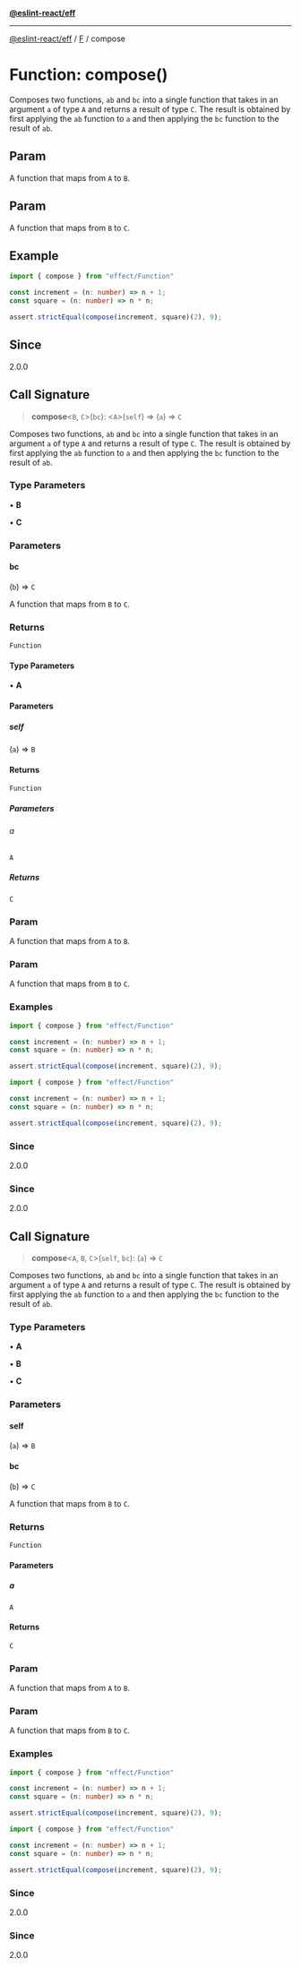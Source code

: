 [**@eslint-react/eff**](../../../README.md)

***

[@eslint-react/eff](../../../README.md) / [F](../README.md) / compose

# Function: compose()

Composes two functions, `ab` and `bc` into a single function that takes in an argument `a` of type `A` and returns a result of type `C`.
The result is obtained by first applying the `ab` function to `a` and then applying the `bc` function to the result of `ab`.

## Param

A function that maps from `A` to `B`.

## Param

A function that maps from `B` to `C`.

## Example

```ts
import { compose } from "effect/Function"

const increment = (n: number) => n + 1;
const square = (n: number) => n * n;

assert.strictEqual(compose(increment, square)(2), 9);
```

## Since

2.0.0

## Call Signature

> **compose**\<`B`, `C`\>(`bc`): \<`A`\>(`self`) => (`a`) => `C`

Composes two functions, `ab` and `bc` into a single function that takes in an argument `a` of type `A` and returns a result of type `C`.
The result is obtained by first applying the `ab` function to `a` and then applying the `bc` function to the result of `ab`.

### Type Parameters

• **B**

• **C**

### Parameters

#### bc

(`b`) => `C`

A function that maps from `B` to `C`.

### Returns

`Function`

#### Type Parameters

• **A**

#### Parameters

##### self

(`a`) => `B`

#### Returns

`Function`

##### Parameters

###### a

`A`

##### Returns

`C`

### Param

A function that maps from `A` to `B`.

### Param

A function that maps from `B` to `C`.

### Examples

```ts
import { compose } from "effect/Function"

const increment = (n: number) => n + 1;
const square = (n: number) => n * n;

assert.strictEqual(compose(increment, square)(2), 9);
```

```ts
import { compose } from "effect/Function"

const increment = (n: number) => n + 1;
const square = (n: number) => n * n;

assert.strictEqual(compose(increment, square)(2), 9);
```

### Since

2.0.0

### Since

2.0.0

## Call Signature

> **compose**\<`A`, `B`, `C`\>(`self`, `bc`): (`a`) => `C`

Composes two functions, `ab` and `bc` into a single function that takes in an argument `a` of type `A` and returns a result of type `C`.
The result is obtained by first applying the `ab` function to `a` and then applying the `bc` function to the result of `ab`.

### Type Parameters

• **A**

• **B**

• **C**

### Parameters

#### self

(`a`) => `B`

#### bc

(`b`) => `C`

A function that maps from `B` to `C`.

### Returns

`Function`

#### Parameters

##### a

`A`

#### Returns

`C`

### Param

A function that maps from `A` to `B`.

### Param

A function that maps from `B` to `C`.

### Examples

```ts
import { compose } from "effect/Function"

const increment = (n: number) => n + 1;
const square = (n: number) => n * n;

assert.strictEqual(compose(increment, square)(2), 9);
```

```ts
import { compose } from "effect/Function"

const increment = (n: number) => n + 1;
const square = (n: number) => n * n;

assert.strictEqual(compose(increment, square)(2), 9);
```

### Since

2.0.0

### Since

2.0.0
